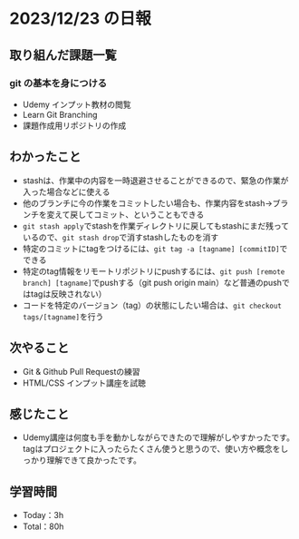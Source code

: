 # 2023/12/23 の日報

## 取り組んだ課題一覧

### git の基本を身につける

- Udemy インプット教材の閲覧
- Learn Git Branching
- 課題作成用リポジトリの作成

## わかったこと
- stashは、作業中の内容を一時退避させることができるので、緊急の作業が入った場合などに使える
- 他のブランチに今の作業をコミットしたい場合も、作業内容をstash→ブランチを変えて戻してコミット、ということもできる
- `git stash apply`でstashを作業ディレクトリに戻してもstashにまだ残っているので、`git stash drop`で消すstashしたものを消す
- 特定のコミットにtagをつけるには、`git tag -a [tagname] [commitID]`でできる
- 特定のtag情報をリモートリポジトリにpushするには、`git push [remote branch] [tagname]`でpushする（git push origin main）など普通のpushではtagは反映されない）
- コードを特定のバージョン（tag）の状態にしたい場合は、`git checkout tags/[tagname]`を行う

## 次やること
- Git & Github Pull Requestの練習
- HTML/CSS インプット講座を試聴

## 感じたこと
- Udemy講座は何度も手を動かしながらできたので理解がしやすかったです。tagはプロジェクトに入ったらたくさん使うと思うので、使い方や概念をしっかり理解できて良かったです。

## 学習時間

- Today：3h
- Total：80h
